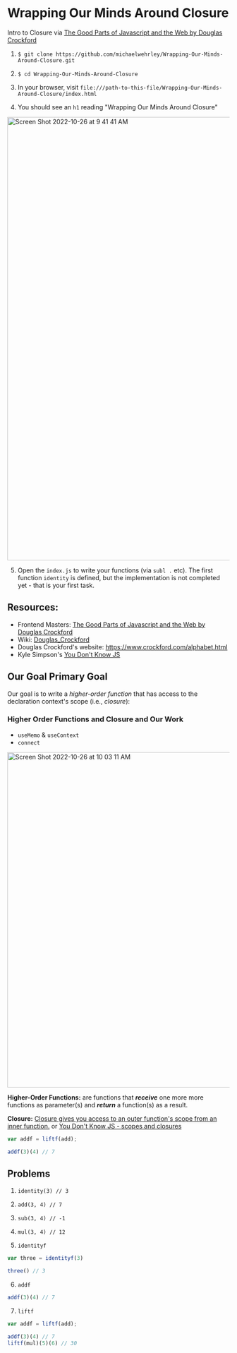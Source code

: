 # Wrapping Our Minds Around Closure
Intro to Closure via [The Good Parts of Javascript and the Web by Douglas Crockford](https://frontendmasters.com/courses/good-parts-javascript-web/)

1. `$ git clone https://github.com/michaelwehrley/Wrapping-Our-Minds-Around-Closure.git`

2. `$ cd Wrapping-Our-Minds-Around-Closure`

3. In your browser, visit `file:///path-to-this-file/Wrapping-Our-Minds-Around-Closure/index.html`

4. You should see an `h1` reading "Wrapping Our Minds Around Closure"

<img width="1005" alt="Screen Shot 2022-10-26 at 9 41 41 AM" src="https://user-images.githubusercontent.com/526136/198058140-4462bc91-dbcf-40d9-8f26-78b79d9716e4.png">

5. Open the `index.js` to write your functions (via `subl .` etc).  The first function `identity` is defined, but the implementation is not completed yet - that is your first task.

## Resources: 
* Frontend Masters: [The Good Parts of Javascript and the Web by Douglas Crockford](https://frontendmasters.com/courses/good-parts-javascript-web/)
* Wiki: [Douglas_Crockford](https://en.wikipedia.org/wiki/Douglas_Crockford)
* Douglas Crockford's website: https://www.crockford.com/alphabet.html
* Kyle Simpson's [You Don't Know JS](https://github.com/getify/You-Dont-Know-JS)

## Our Goal Primary Goal

Our goal is to write a *higher-order function* that has access to the declaration context's scope (i.e., *closure*):

### Higher Order Functions and Closure and Our Work

* `useMemo` & `useContext`
* `connect`

<img width="760" alt="Screen Shot 2022-10-26 at 10 03 11 AM" src="https://user-images.githubusercontent.com/526136/198063085-d2743651-045c-4745-a866-d9fdd949d9ea.png">

**Higher-Order Functions:** are functions that _**receive**_ one more more functions as parameter(s) and _**return**_ a function(s) as a result.

**Closure:** [Closure gives you access to an outer function's scope from an inner function.](https://developer.mozilla.org/en-US/docs/Web/JavaScript/Closures) or [You Don't Know JS - scopes and closures](https://github.com/getify/You-Dont-Know-JS/blob/2nd-ed/scope-closures/ch7.md)

```js
var addf = liftf(add);

addf(3)(4) // 7
```

## Problems

1. `identity(3) // 3`

2. `add(3, 4) // 7`

3. `sub(3, 4) // -1`

4. `mul(3, 4) // 12`

5. `identityf`
```js
var three = identityf(3)

three() // 3
```
6. `addf`
```js
addf(3)(4) // 7
```

7. `liftf`
```js
var addf = liftf(add);

addf(3)(4) // 7
liftf(mul)(5)(6) // 30 
```
